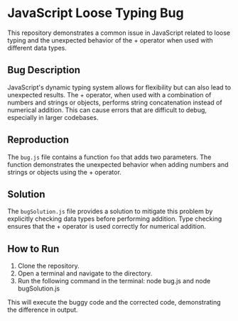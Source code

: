 # JavaScript Loose Typing Bug
This repository demonstrates a common issue in JavaScript related to loose typing and the unexpected behavior of the + operator when used with different data types.

## Bug Description
JavaScript's dynamic typing system allows for flexibility but can also lead to unexpected results. The + operator, when used with a combination of numbers and strings or objects, performs string concatenation instead of numerical addition. This can cause errors that are difficult to debug, especially in larger codebases.

## Reproduction
The `bug.js` file contains a function `foo` that adds two parameters. The function demonstrates the unexpected behavior when adding numbers and strings or objects using the + operator.

## Solution
The `bugSolution.js` file provides a solution to mitigate this problem by explicitly checking data types before performing addition.  Type checking ensures that the + operator is used correctly for numerical addition.

## How to Run
1. Clone the repository.
2. Open a terminal and navigate to the directory.
3. Run the following command in the terminal: node bug.js and node bugSolution.js

This will execute the buggy code and the corrected code, demonstrating the difference in output.